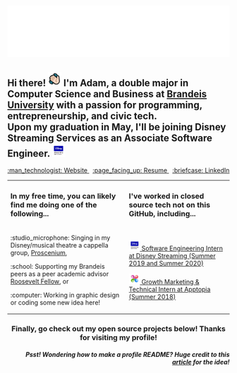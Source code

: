 <p align="center">
  <img src="https://raw.githubusercontent.com/afleishaker/afleishaker/master/assets/header.gif" alt="Adam Fleishaker">
  <h2>Hi there! <img src="https://raw.githubusercontent.com/afleishaker/afleishaker/master/assets/wave.gif" width="30px" alt=":wave:"> I'm Adam, a double major in Computer Science and Business at <a href="http://brandeis.edu">Brandeis University</a> with a passion for programming, entrepreneurship, and civic tech.<br>Upon my graduation in May, I'll be joining Disney Streaming Services as an Associate Software Engineer. <img src="https://raw.githubusercontent.com/afleishaker/afleishaker/master/assets/dss.png" width="30px" height="30px" alt="DSS" /> </h2>
  <p align="center">
      <a href="https://adamfleishaker.com/">
        :man_technologist: Website
      </a>&nbsp;
      <a href="http://adamfleishaker.com/assets/resume.pdf">
        :page_facing_up: Resume
      </a>&nbsp;
      <a href="https://www.linkedin.com/in/adamfleishaker/">
        :briefcase: LinkedIn
      </a>
  </p>
</p>

<table>
  <tr>
    <td>
      <p align="center">
        <h3>In my free time, you can likely find me doing one of the following...</h3>
      </p>
    </td>
    <td>
      <p align="center">
        <h3>I've worked in closed source tech not on this GitHub, including...</h3>
      </p>
    </td>
  </tr>
  <tr>
    <td>
      <p>
        <p>:studio_microphone: Singing in my Disney/musical theatre a cappella group, <a href="https://prosceniumacappella.com/">Proscenium</a>,</p>
        <p>:school: Supporting my Brandeis peers as a peer academic advisor <a href="https://www.brandeis.edu/academic-services/advising/peer/roosevelt-fellows/index.html">Roosevelt Fellow</a>, or</p>
        <p>:computer: Working in graphic design or coding some new idea here!</p>
      </p>
    </td>
    <td>
      <p>
        <a href="https://www.disneystreaming.com/">
          <p><img src="https://raw.githubusercontent.com/afleishaker/afleishaker/master/assets/dss.png" width="25px" height="25px" alt="DSS" /> Software Engineering Intern at Disney Streaming (Summer 2019 and Summer 2020)</p>
        </a>
        <a href="https://www.apptopia.com/">
          <p><img src="https://raw.githubusercontent.com/afleishaker/afleishaker/master/assets/apptopia.png" width="25px" height="25px" alt="Apptopia" /> Growth Marketing & Technical Intern at Apptopia (Summer 2018)</p>
        </a>
      </p>
    </td>
  </tr>
</table>

<h3 align="center">Finally, go check out my open source projects below! Thanks for visiting my profile!</h3>

<h5 align="right"><i>Psst!</i> Wondering how to make a profile README? Huge credit to this <a href="https://www.aboutmonica.com/blog/how-to-create-a-github-profile-readme">article</a> for the idea!</h5>
